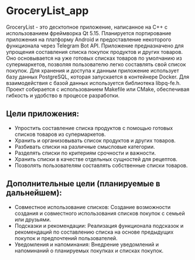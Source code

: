 # GroceryList_app
GroceryList - это десктопное приложение, написанное на C++ с использованием фреймворка Qt 5.15. Планируется портирование приложения на платформу Android и предоставление некоторого функционала через Telegram Bot API.
Приложение предназначено для упрощения составления списка покупок продуктов и других товаров. Оно основывается на уже готовых списках товаров по умолчанию из супермаркетов, позволяя пользователю легко составлять свой список покупок.
Для хранения и доступа к данным приложение использует базу данных PostgreSQL, которая запускается в контейнере Docker. Для взаимодействия с базой данных используется библиотека libpq-fe.h.
Проект собирается с использованием Makefile или CMake, обеспечивая гибкость и удобство в процессе разработки.

## Цели приложения:
- Упростить составление списка продуктов с помощью готовых списков товаров из супермаркетов.
- Хранить и организовывать список продуктов и других товаров.
- Разбивать списки на различные смысловые категории.
- Разделять списки по критериям срочности и важности.
- Хранить списки в качестве отдельных сущностей для рецептов.
- Позволять пользователям составлять собственные списки товаров.

## Дополнительные цели (планируемые в дальнейшем):
- Совместное использование списков: Создание возможности создания и совместного использования списков покупок с семьей или друзьями.
- Подсказки и рекомендации: Реализация функционала подсказок и рекомендаций по составлению списка на основе предыдущих покупок и предпочтений пользователей.
- Уведомления и напоминания: Внедрение уведомлений и напоминаний о планируемых покупках и списках покупок.
